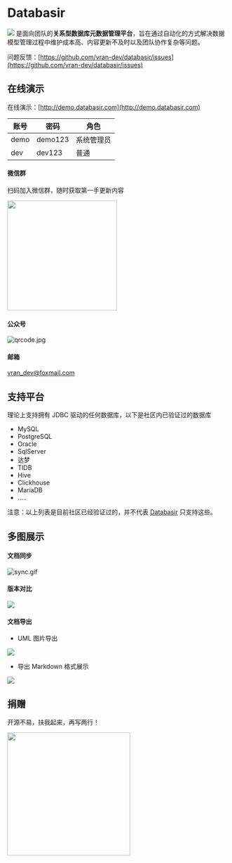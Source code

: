 # Databasir

![](./img/databasir.png) 是面向团队的**关系型数据库元数据管理平台**，旨在通过自动化的方式解决数据模型管理过程中维护成本高、内容更新不及时以及团队协作复杂等问题。

问题反馈：[https://github.com/vran-dev/databasir/issues](https://github.com/vran-dev/databasir/issues)


## 在线演示

在线演示：[http://demo.databasir.com](http://demo.databasir.com)

| 账号 | 密码    | 角色       |
| ---- | ------- | ---------- |
| demo | demo123 | 系统管理员 |
| dev  | dev123  | 普通       |


<!-- tabs:start -->

#### **微信群**

扫码加入微信群，随时获取第一手更新内容

<img src="https://s2.loli.net/2022/05/30/7V4HNUKoDsuGZRS.jpg" width="250px" />


#### **公众号**

![qrcode.jpg](https://s2.loli.net/2022/04/22/mZjlG5u4vrXW1SL.jpg)

#### **邮箱**

vran_dev@foxmail.com

<!-- tabs:end -->

## 支持平台

理论上支持拥有 JDBC 驱动的任何数据库，以下是社区内已验证过的数据库

- MySQL
- PostgreSQL
- Oracle
- SqlServer
- 达梦
- TIDB
- Hive
- Clickhouse
- MariaDB
- .....

注意：以上列表是目前社区已经验证过的，并不代表 [Databasir](https://github.com/vran-dev/databasir) 只支持这些。

## 多图展示

<!-- tabs:start -->

#### **文档同步**

![sync.gif](https://s2.loli.net/2022/04/22/aoiSR1V3MuN67m8.gif)

#### **版本对比**

![](./img/diff.gif)

#### **文档导出**

- UML 图片导出

![](./img/uml-export.gif)

- 导出 Markdown 格式展示

![](./img/markdown-exported.gif)

<!-- tabs:end -->

## 捐赠

开源不易，扶我起来，再写两行！

<img src="https://s2.loli.net/2022/05/23/phDIKagHwjZl3kA.jpg" width="280">

